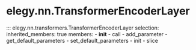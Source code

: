 
# elegy.nn.TransformerEncoderLayer

::: elegy.nn.transformers.TransformerEncoderLayer
    selection:
        inherited_members: true
        members:
            - __init__
            - call
            - add_parameter
            - get_default_parameters
            - set_default_parameters
            - init
            - slice
        